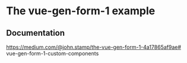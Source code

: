 # The vue-gen-form-1 example

## Documentation
https://medium.com/@john.stamp/the-vue-gen-form-1-4a17865af9ae# vue-gen-form-1-custom-components
